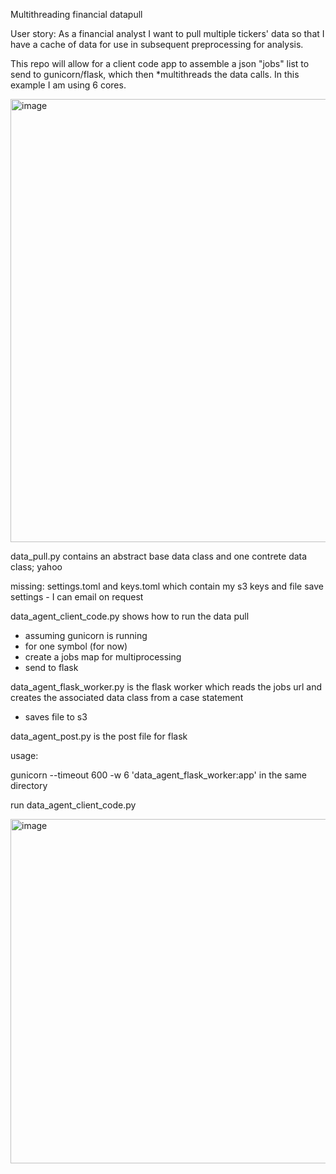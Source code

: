 Multithreading financial datapull

User story: As a financial analyst I want to pull multiple tickers' data so that I have a cache of data for use in subsequent preprocessing for analysis.

This repo will allow for a client code app to assemble a json "jobs" list to send to gunicorn/flask, which then *multithreads the data calls.  In this example I am using 6 cores.

<img width="709" alt="image" src="https://github.com/user-attachments/assets/619db41d-2b25-4d8d-be0e-e948bba27071" />


data_pull.py contains an abstract base data class and one contrete data class; yahoo

missing: settings.toml and keys.toml which contain my s3 keys and file save settings - I can email on request

data_agent_client_code.py shows how to run the data pull
- assuming gunicorn is running
- for one symbol (for now)
- create a jobs map for multiprocessing
- send to flask

data_agent_flask_worker.py is the flask worker which reads the jobs url and creates the associated data class from a case statement
- saves file to s3

data_agent_post.py is the post file for flask

usage:

gunicorn --timeout 600 -w 6 'data_agent_flask_worker:app' in the same directory

run data_agent_client_code.py

<img width="551" alt="image" src="https://github.com/user-attachments/assets/f91560df-80c1-4815-9c23-4f96dd5e4c3f" />

